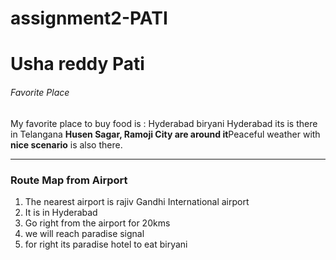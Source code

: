 # assignment2-PATI
# Usha reddy Pati
######  Favorite Place

My favorite place to buy food is : Hyderabad biryani
Hyderabad its is there in Telangana **Husen Sagar, Ramoji City are around it**Peaceful weather with **nice scenario** is also there.
***
### Route Map from Airport

1. The nearest airport is rajiv Gandhi International airport
2. It is in Hyderabad
3. Go right from the airport for 20kms
4. we will reach paradise signal
5. for right its paradise hotel to eat biryani
